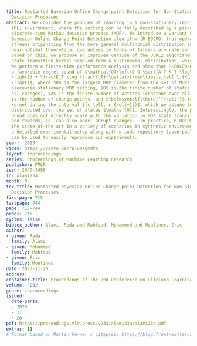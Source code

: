 ```yaml
---
title: Restarted Bayesian Online Change-point Detection for Non-Stationary Markov
  Decision Processes
abstract: We consider the problem of learning in a non-stationary reinforcement learning
  (RL) environment, where the setting can be fully described by a piecewise stationary
  discrete-time Markov decision process (MDP). We introduce a variant of the Restarted
  Bayesian Online Change-Point Detection algorithm (R-BOCPD) that operates on input
  streams originating from the more general multinomial distribution and provides
  near-optimal theoretical guarantees in terms of false-alarm rate and detection delay.
  Based on this, we propose an improved version of the UCRL2 algorithm for MDPs with
  state transition kernel sampled from a multinomial distribution, which we call R-BOCPD-UCRL2.
  We perform a finite-time performance analysis and show that R-BOCPD-UCRL2 enjoys
  a favorable regret bound of $\mathcal{O}\left(D O \sqrt{A T K_T \log\left (\frac{T}{\delta}
  \right)} + \frac{K_T \log \frac{K_T}{\delta}}{\min\limits_\ell \:{KL}(\boldsymbol{\theta}^{(\ell+1)},\boldsymbol{\theta}^{(\ell)})}
  \right)$, where $D$ is the largest MDP diameter from the set of MDPs defining the
  piecewise stationary MDP setting, $O$ is the finite number of states (constant over
  all changes), $A$ is the finite number of actions (constant over all changes), $K_T$
  is the number of change points, and $\boldsymbol{\theta}^{(\ell)}$ is the transition
  kernel during the interval $[c_\ell, c_{\ell+1})$, which we assume to be multinomially
  distributed over the set of states $\mathsf{O}$. Interestingly, the performance
  bound does not directly scale with the variation in MDP state transition distributions
  and rewards, ie. can also model abrupt changes.  In practice, R-BOCPD-UCRL2 outperforms
  the state-of-the-art in a variety of scenarios in synthetic environments. We provide
  a detailed experimental setup along with a code repository (upon publication) that
  can be used to easily reproduce our experiments.
year: '2023'
video: https://youtu.be/rE-DOTgmdPk
layout: inproceedings
series: Proceedings of Machine Learning Research
publisher: PMLR
issn: 2640-3498
id: alami23a
month: 0
tex_title: Restarted Bayesian Online Change-point Detection for Non-Stationary Markov
  Decision Processes
firstpage: 715
lastpage: 744
page: 715-744
order: 715
cycles: false
bibtex_author: Alami, Reda and Mahfoud, Mohammed and Moulines, Eric
author:
- given: Reda
  family: Alami
- given: Mohammed
  family: Mahfoud
- given: Eric
  family: Moulines
date: 2023-11-20
address:
container-title: Proceedings of The 2nd Conference on Lifelong Learning Agents
volume: '232'
genre: inproceedings
issued:
  date-parts:
  - 2023
  - 11
  - 20
pdf: https://proceedings.mlr.press/v232/alami23a/alami23a.pdf
extras: []
# Format based on Martin Fenner's citeproc: https://blog.front-matter.io/posts/citeproc-yaml-for-bibliographies/
---
```

